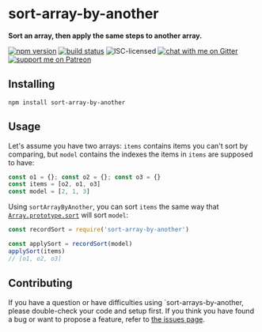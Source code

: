 # sort-array-by-another

**Sort an array, then apply the same steps to another array.**

[![npm version](https://img.shields.io/npm/v/sort-array-by-another.svg)](https://www.npmjs.com/package/sort-array-by-another)
[![build status](https://api.travis-ci.org/derhuerst/sort-array-by-another.svg?branch=master)](https://travis-ci.org/derhuerst/sort-array-by-another)
![ISC-licensed](https://img.shields.io/github/license/derhuerst/sort-array-by-another.svg)
[![chat with me on Gitter](https://img.shields.io/badge/chat%20with%20me-on%20gitter-512e92.svg)](https://gitter.im/derhuerst)
[![support me on Patreon](https://img.shields.io/badge/support%20me-on%20patreon-fa7664.svg)](https://patreon.com/derhuerst)


## Installing

```shell
npm install sort-array-by-another
```


## Usage

Let's assume you have two arrays: `items` contains items you can't sort by comparing, but `model` contains the indexes the items in `items` are supposed to have:

```js
const o1 = {}; const o2 = {}; const o3 = {}
const items = [o2, o1, o3]
const model = [2, 1, 3]
```

Using `sortArrayByAnother`, you can sort `items` the same way that [`Array.prototype.sort`](https://developer.mozilla.org/en-US/docs/Web/JavaScript/Reference/Global_Objects/Array/sort) will sort `model`:

```js
const recordSort = require('sort-array-by-another')

const applySort = recordSort(model)
applySort(items)
// [o1, o2, o3]
```


## Contributing

If you have a question or have difficulties using `sort-arrays-by-another, please double-check your code and setup first. If you think you have found a bug or want to propose a feature, refer to [the issues page](https://github.com/derhuerst/sort-array-by-another/issues).
